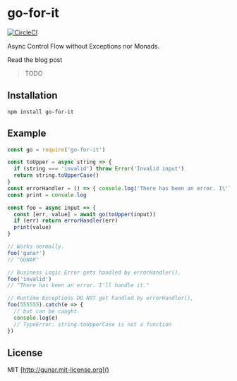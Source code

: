 # go-for-it

[![CircleCI](https://circleci.com/gh/gunar/go-for-it.svg?style=svg)](https://circleci.com/gh/gunar/go-for-it)

Async Control Flow without Exceptions nor Monads.

Read the blog post
> TODO


## Installation
```
npm install go-for-it
```

## Example

```js
const go = require('go-for-it')

const toUpper = async string => {
  if (string === 'invalid') throw Error('Invalid input')
  return string.toUpperCase()
}
const errorHandler = () => { console.log('There has been an error. I\'ll handle it.') }
const print = console.log

const foo = async input => {
  const [err, value] = await go(toUpper(input))
  if (err) return errorHandler(err)
  print(value)
}

// Works normally.
foo('gunar')
// "GUNAR"

// Business Logic Error gets handled by errorHandler().
foo('invalid')
// "There has been an error. I'll handle it."

// Runtime Exceptions DO NOT get handled by errorHandler(),
foo(555555).catch(e => {
  // but can be caught.
  console.log(e)
  // TypeError: string.toUpperCase is not a function
})
```

## License

MIT [http://gunar.mit-license.org]()
